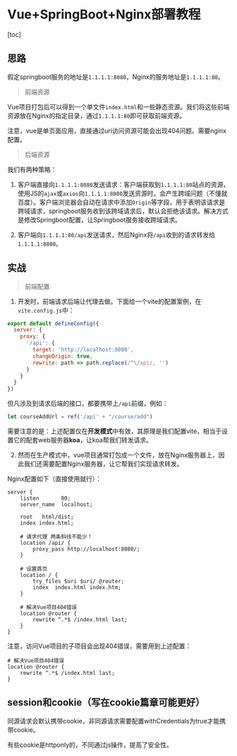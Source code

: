 # Vue+SpringBoot+Nginx部署教程

[toc]

## 思路

假定springboot服务的地址是`1.1.1.1:8080`，Nginx的服务地址是`1.1.1.1:80`。

> 前端资源

Vue项目打包后可以得到一个单文件`index.html`和一些静态资源。我们将这些前端资源放在Nginx的指定目录，通过`1.1.1.1:80`即可获取前端资源。

注意，vue是单页面应用，直接通过uri访问资源可能会出现404问题。需要nginx配置。



> 后端资源

我们有两种策略：

1. 客户端直接向`1.1.1.1:8080`发送请求：客户端获取到`1.1.1.1:80`站点的资源，使用JS的`ajax`或`axios`向`1.1.1.1:8080`发送资源时，会产生跨域问题（不懂就百度）。客户端浏览器会自动在请求中添加`Origin`等字段，用于表明该请求是跨域请求，springboot服务收到该跨域请求后，默认会拒绝该请求。解决方式是修改Springboot配置，让Springboot服务接收跨域请求。

   

2. 客户端向`1.1.1.1:80/api`发送请求，然后Nginx将`/api`收到的请求转发给`1.1.1.1:8080`。



## 实战

> 前端配置

1. 开发时，前端请求后端让代理去做。下面给一个vite的配置案例，在`vite.config.js`中：

```js
export default defineConfig({
  server: {
    proxy: {
      '/api': {
        target: 'http://localhost:8080',
        changeOrigin: true,
        rewrite: path => path.replace(/^\/api/, '')
      }
    }
  }
})
```

但凡涉及到请求后端的接口，都要携带上`/api`前缀，例如：

```js
let courseAddUrl = ref('/api' + "/course/add")
```

需要注意的是：上述配置仅在**开发模式**中有效，其原理是我们配置vite，相当于设置它的配套web服务器**koa**，让koa帮我们转发请求。

2. 然而在生产模式中，vue项目通常打包成一个文件，放在Nginx服务器上，因此我们还需要配置Nginx服务器，让它帮我们实现请求转发。

Nginx配置如下（直接使用就行）：

```nginx
server {
    listen       80;
    server_name  localhost;

    root   html/dist;
    index index.html;

    # 请求代理 两条斜线不能少！
    location /api/ {
        proxy_pass http://localhost:8080/;
    }

    # 设置首页
    location / {
        try_files $uri $uri/ @router;
        index  index.html index.htm;
    }

    # 解决Vue项目404错误
    location @router {
        rewrite ^.*$ /index.html last;
    }
}
```

注意，访问Vue项目的子项目会出现404错误，需要用到上述配置：

```nginx
# 解决Vue项目404错误
location @router {
    rewrite ^.*$ /index.html last;
}
```



## session和cookie（写在cookie篇章可能更好）

同源请求会默认携带cookie，非同源请求需要配置withCredentials为true才能携带cookie。

有些cookie是httponly的，不同通过js操作，提高了安全性。

